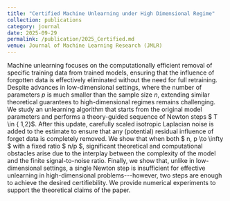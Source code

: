 ```yaml
---
title: "Certified Machine Unlearning under High Dimensional Regime"
collection: publications
category: journal
date: 2025-09-29
permalink: /publication/2025_Certified.md
venue: Journal of Machine Learning Research (JMLR)
---
```


Machine unlearning focuses on the computationally efficient removal of specific training data from trained models, ensuring that the influence of forgotten data is effectively eliminated without the need for full retraining. Despite advances in low-dimensional settings, where the number of parameters  _p_ is much smaller than the sample size _n_, extending similar theoretical guarantees to high-dimensional regimes remains challenging. 
We study an unlearning algorithm that starts from the original model parameters and performs a theory-guided sequence of Newton steps $ T  \in \{ 1,2\}$. After this update, carefully scaled isotropic Laplacian noise is added to the estimate to ensure that any (potential) residual influence of forget data is completely removed. 
We show that when both $ n, p \to \infty $ with a fixed ratio $ n/p $, significant theoretical and computational obstacles arise due to the interplay between the complexity of the model and the finite signal-to-noise ratio. Finally, we show that, unlike in low-dimensional settings, a single Newton step is insufficient for effective unlearning in high-dimensional problems---however, two steps are enough to achieve the desired certifiebility. We provide numerical experiments to support the theoretical claims of the paper. 

